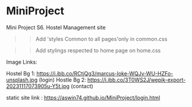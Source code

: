 # MiniProject
Mini Project S6. Hostel Management site

>>Add 'styles Common to all pages'only in common.css

>>Add stylings respected to home page on home.css

Image Links:

Hostel Bg 1: https://i.ibb.co/RCtjQg3/marcus-loke-WQJv-WU-HZFo-unsplash.jpg (login)
Hostle Bg 2: https://i.ibb.co/3T0WS2J/wepik-export-20231117073905u-Y5t.jpg (contact)

static site link : https://aswin74.github.io/MiniProject/login.html
